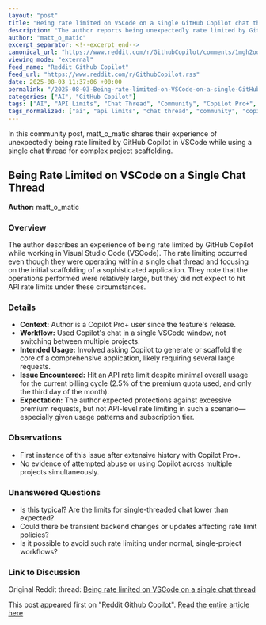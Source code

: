 ```yaml
---
layout: "post"
title: "Being rate limited on VSCode on a single GitHub Copilot chat thread"
description: "The author reports being unexpectedly rate limited by GitHub Copilot in VSCode, even when working on a single chat thread for scaffolding a complex app. Despite being a Pro+ user with minimal monthly usage, they unexpectedly hit API rate limits. The author questions if this behavior is typical."
author: "matt_o_matic"
excerpt_separator: <!--excerpt_end-->
canonical_url: "https://www.reddit.com/r/GithubCopilot/comments/1mgh2oo/being_rate_limited_on_vscode_on_a_single_chat/"
viewing_mode: "external"
feed_name: "Reddit Github Copilot"
feed_url: "https://www.reddit.com/r/GithubCopilot.rss"
date: 2025-08-03 11:37:06 +00:00
permalink: "/2025-08-03-Being-rate-limited-on-VSCode-on-a-single-GitHub-Copilot-chat-thread.html"
categories: ["AI", "GitHub Copilot"]
tags: ["AI", "API Limits", "Chat Thread", "Community", "Copilot Pro+", "Developer Experience", "Extension Usage", "GitHub Copilot", "Rate Limiting", "Scaffolding", "Usage Limits", "Visual Studio Code"]
tags_normalized: ["ai", "api limits", "chat thread", "community", "copilot pro", "developer experience", "extension usage", "github copilot", "rate limiting", "scaffolding", "usage limits", "visual studio code"]
---
```


In this community post, matt_o_matic shares their experience of unexpectedly being rate limited by GitHub Copilot in VSCode while using a single chat thread for complex project scaffolding.<!--excerpt_end-->

## Being Rate Limited on VSCode on a Single Chat Thread

**Author:** matt_o_matic

### Overview

The author describes an experience of being rate limited by GitHub Copilot while working in Visual Studio Code (VSCode). The rate limiting occurred even though they were operating within a single chat thread and focusing on the initial scaffolding of a sophisticated application. They note that the operations performed were relatively large, but they did not expect to hit API rate limits under these circumstances.

### Details

- **Context:** Author is a Copilot Pro+ user since the feature's release.
- **Workflow:** Used Copilot's chat in a single VSCode window, not switching between multiple projects.
- **Intended Usage:** Involved asking Copilot to generate or scaffold the core of a comprehensive application, likely requiring several large requests.
- **Issue Encountered:** Hit an API rate limit despite minimal overall usage for the current billing cycle (2.5% of the premium quota used, and only the third day of the month).
- **Expectation:** The author expected protections against excessive premium requests, but not API-level rate limiting in such a scenario—especially given usage patterns and subscription tier.

### Observations

- First instance of this issue after extensive history with Copilot Pro+.
- No evidence of attempted abuse or using Copilot across multiple projects simultaneously.

### Unanswered Questions

- Is this typical? Are the limits for single-threaded chat lower than expected?
- Could there be transient backend changes or updates affecting rate limit policies?
- Is it possible to avoid such rate limiting under normal, single-project workflows?

### Link to Discussion

Original Reddit thread: [Being rate limited on VSCode on a single chat thread](https://www.reddit.com/r/GithubCopilot/comments/1mgh2oo/being_rate_limited_on_vscode_on_a_single_chat/)

This post appeared first on "Reddit Github Copilot". [Read the entire article here](https://www.reddit.com/r/GithubCopilot/comments/1mgh2oo/being_rate_limited_on_vscode_on_a_single_chat/)
